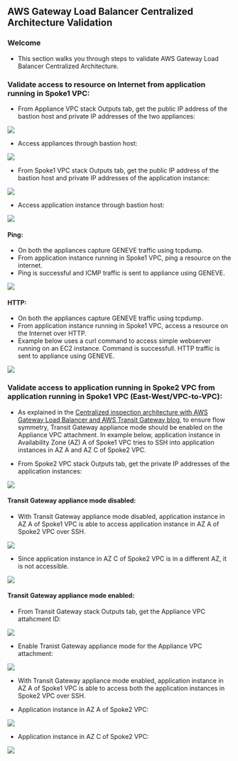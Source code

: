 ## AWS Gateway Load Balancer Centralized Architecture Validation

### Welcome

* This section walks you through steps to validate AWS Gateway Load Balancer Centralized Architecture.

### Validate access to resource on Internet from application running in Spoke1 VPC:

* From Appliance VPC stack Outputs tab, get the public IP address of the bastion host and private IP addresses of the two appliances:

![](images/appliance_vpc_stack_outputs.jpg)

* Access appliances through bastion host:

![](images/access_appliances.jpg)

* From Spoke1 VPC stack Outputs tab, get the public IP address of the bastion host and private IP addresses of the application instance:

![](images/spoke1_vpc_stack_outputs.jpg)

* Access application instance through bastion host:

![](images/access_application.jpg)

#### Ping:

* On both the appliances capture GENEVE traffic using tcpdump. 
* From application instance running in Spoke1 VPC, ping a resource on the internet.
* Ping is successful and ICMP traffic is sent to appliance using GENEVE.

![](images/ping_access.jpg)

#### HTTP:

* On both the appliances capture GENEVE traffic using tcpdump. 
* From application instance running in Spoke1 VPC, access a resource on the Internet over HTTP.
* Example below uses a curl command to access simple webserver running on an EC2 instance. Command is successfull. HTTP traffic is sent to appliance using GENEVE.

![](images/http_access.jpg)

### Validate access to application running in Spoke2 VPC from application running in Spoke1 VPC (East-West/VPC-to-VPC):

* As explained in the [ Centralized inspection architecture with AWS Gateway Load Balancer and AWS Transit Gateway blog](https://aws.amazon.com/blogs/networking-and-content-delivery/centralized-inspection-architecture-with-aws-gateway-load-balancer-and-aws-transit-gateway/), to ensure flow symmetry, Transit Gateway appliance mode should be enabled on the Appliance VPC attachment. In example below, application instance in Availability Zone (AZ) A of Spoke1 VPC tries to SSH into application instances in AZ A and AZ C of Spoke2 VPC.

* From Spoke2 VPC stack Outputs tab, get the private IP addresses of the application instances:

![](images/spoke2_vpc_stack_outputs.jpg)

#### Transit Gateway appliance mode disabled:

* With Transit Gateway appliance mode disabled, application instance in AZ A of Spoke1 VPC is able to access application instance in AZ A of Spoke2 VPC over SSH. 

![](images/ssh_access_spoke2_application1_appliancemode_disable.jpg)

* Since application instance in AZ C of Spoke2 VPC is in a different AZ, it is not accessible.

![](images/ssh_access_spoke2_application2_appliancemode_disable.jpg)

#### Transit Gateway appliance mode enabled:

* From Transit Gateway stack Outputs tab, get the Appliance VPC attahcment ID:

![](images/tgw_stack_outputs.jpg)

* Enable Tranist Gateway appliance mode for the Appliance VPC attachment:

![](images/enable_appliancemode.jpg)

* With Transit Gateway appliance mode enabled, application instance in AZ A of Spoke1 VPC is able to access both the application instances in Spoke2 VPC over SSH.

* Application instance in AZ A of Spoke2 VPC:

![](images/ssh_access_spoke2_application1_appliancemode_enable.jpg)

* Application instance in AZ C of Spoke2 VPC:

![](images/ssh_access_spoke2_application2_appliancemode_enable.jpg)